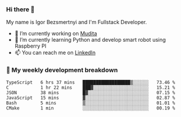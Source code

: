 ### Hi there 👋

My name is Igor Bezsmertnyi and I'm Fullstack Developer.

- 🔭 I’m currently working on [Mudita](https://mudita.com/)
- 🌱 I’m currently learning Python and develop smart robot using Raspberry PI
- 📫 You can reach me on [LinkedIn](https://www.linkedin.com/in/igor-bezsmertnyi-529522114/)

### 🧮 My weekly development breakdown
<!--START_SECTION:waka-->

```text
TypeScript   6 hrs 37 mins   ██████████████████▒░░░░░░   73.46 %
C            1 hr 22 mins    ███▓░░░░░░░░░░░░░░░░░░░░░   15.21 %
JSON         38 mins         █▓░░░░░░░░░░░░░░░░░░░░░░░   07.15 %
JavaScript   15 mins         ▓░░░░░░░░░░░░░░░░░░░░░░░░   02.87 %
Bash         5 mins          ▒░░░░░░░░░░░░░░░░░░░░░░░░   01.01 %
CMake        1 min           ░░░░░░░░░░░░░░░░░░░░░░░░░   00.19 %
```

<!--END_SECTION:waka-->

<!--
**igorbezsmertnyi/igorbezsmertnyi** is a ✨ _special_ ✨ repository because its `README.md` (this file) appears on your GitHub profile.

Here are some ideas to get you started:

- 🔭 I’m currently working on ...
- 🌱 I’m currently learning ...
- 👯 I’m looking to collaborate on ...
- 🤔 I’m looking for help with ...
- 💬 Ask me about ...
- 📫 How to reach me: ...
- 😄 Pronouns: ...
- ⚡ Fun fact: ...
-->
